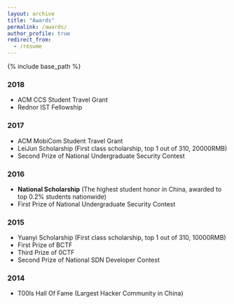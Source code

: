 ```yaml
---
layout: archive
title: "Awards"
permalink: /awards/
author_profile: true
redirect_from:
  - /resume
---
```


{% include base_path %}

### 2018

* ACM CCS Student Travel Grant
* Rednor IST Fellowship

### 2017

* ACM MobiCom Student Travel Grant
* LeiJun Scholarship (First class scholarship, top 1 out of 310, 20000RMB)
* Second Prize of National Undergraduate Security Contest


### 2016

* **National Scholarship** (The highest student honor in China, awarded to top 0.2% students nationwide)
* First Prize of National Undergraduate Security Contest

### 2015

* Yuanyi Scholarship (First class scholarship, top 1 out of 310, 10000RMB)
* First Prize of BCTF
* Third Prize of 0CTF
* Second Prize of National SDN Developer Contest

### 2014
* T00ls Hall Of Fame (Largest Hacker Community in China)



